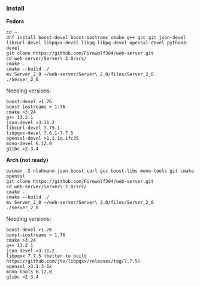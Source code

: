 ### Install

<b align="center">Fedora</b>
    
    cd ~
    dnf install boost-devel boost-iostrams cmake g++ gcc git json-devel libcurl-devel libpqxx-devel libpq libpq-devel openssl-devel python3-devel
    git clone https://github.com/Firewolf304/web-server.git
    cd web-server/Server\ 2.0/src/
    cmake .
    cmake --build ./
    mv Server_2_0 ~/web-server/Server\ 2.0/files/Server_2_0
    ./Server_2_0

Needing versions:

    boost-devel >1.76
    boost-iostreams > 1.76
    cmake >3.24
    g++ 13.2.1
    json-devel >3.11.2
    libcurl-devel 7.79.1
    libpqxx-devel 7.6.1-7.7.5
    openssl-devel >1.1.1q.1fc35
    mono-devel 6.12.0
    glibc >2.3.4

<b align="center">Arch (not ready)</b>

    pacman -S nlohmann-json boost curl gcc boost-libs mono-tools git cmake openssl
    git clone https://github.com/Firewolf304/web-server.git
    cd web-server/Server\ 2.0/src/
    cmake .
    cmake --build ./
    mv Server_2_0 ~/web-server/Server\ 2.0/files/Server_2_0
    ./Server_2_0

Needing versions:
    
    boost-devel >1.76
    boost-iostreams > 1.76
    cmake >3.24
    g++ 13.2.1
    json-devel >3.11.2
    libpqxx 7.7.5 (better to build https://github.com/jtv/libpqxx/releases/tag/7.7.5)
    openssl >3.1.3-1x
    mono-tools 6.12.0
    glibc >2.3.4


